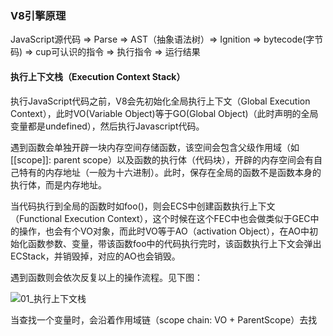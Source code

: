 ### V8引擎原理

JavaScript源代码 => Parse => AST（抽象语法树）=> Ignition => bytecode(字节码) => cup可认识的指令 => 执行指令 => 运行结果

#### 执行上下文栈（Execution Context Stack）

执行JavaScript代码之前，V8会先初始化全局执行上下文（Global Execution Context），此时VO(Variable Object)等于GO(Global Object)（此时声明的全局变量都是undefined），然后执行Javascript代码。

遇到函数会单独开辟一块内存空间存储函数，该空间会包含父级作用域（如[[scope]]: parent scope）以及函数的执行体（代码块），开辟的内存空间会有自己特有的内存地址（一般为十六进制）。此时，保存在全局的函数不是函数本身的执行体，而是内存地址。

当代码执行到全局的函数时如foo()，则会ECS中创建函数执行上下文（Functional Execution Context），这个时候在这个FEC中也会做类似于GEC中的操作，也会有个VO对象，而此时VO等于AO（activation Object），在AO中初始化函数参数、变量，带该函数foo中的代码执行完时，该函数执行上下文会弹出ECStack，并销毁掉，对应的AO也会销毁。

遇到函数则会依次反复以上的操作流程。见下图：

![01_执行上下文栈](D:\前端视频\js高级\截图\01_执行上下文栈.png)



当查找一个变量时，会沿着作用域链（scope chain: VO + ParentScope）去找